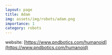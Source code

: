 ```yaml
---
layout: page
title: Adam
img: assets/img/robots/adam.png
importance: 1
category: robots
---
```


website: [https://www.pndbotics.com/humanoid](https://www.pndbotics.com/humanoid)

